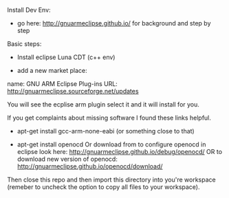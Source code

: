 Install Dev Env:
* go here:  http://gnuarmeclipse.github.io/ for background and step by step

Basic steps:

* Install eclipse Luna CDT (c++ env)

* add a new market place:  


name: GNU ARM Eclipse Plug-ins
URL: http://gnuarmeclipse.sourceforge.net/updates

You will see the ecplise arm plugin select it and it will install for you.

If you get complaints about missing software I found these links helpful.

* apt-get install gcc-arm-none-eabi (or something close to that)

* apt-get install openocd Or download from to configure openocd in eclipse look here: http://gnuarmeclipse.github.io/debug/openocd/ OR to download new version of openocd:  http://gnuarmeclipse.github.io/openocd/download/


Then close this repo and then import this directory into you're workspace (remeber to uncheck the option to copy all files to your workspace).

